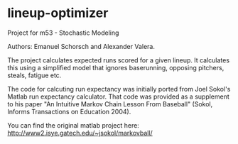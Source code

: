 # lineup-optimizer

Project for m53 - Stochastic Modeling  

Authors: Emanuel Schorsch and Alexander Valera.

The project calculates expected runs scored for a given lineup. It calculates this using a simplified model that ignores baserunning, opposing pitchers, steals, fatigue etc.

The code for calcuting run expectancy was initially ported from Joel Sokol's Matlab run expectancy calculator. That code was provided as a supplement to his paper "An Intuitive Markov Chain Lesson From Baseball" (Sokol, Informs Transactions on Education 2004).

You can find the original matlab project here: http://www2.isye.gatech.edu/~jsokol/markovball/
